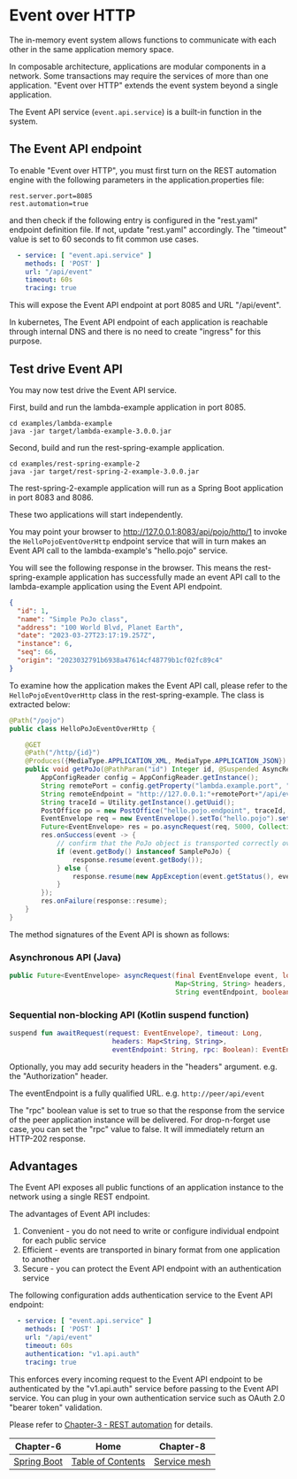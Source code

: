 # Event over HTTP

The in-memory event system allows functions to communicate with each other in the same application memory space.

In composable architecture, applications are modular components in a network. Some transactions may require
the services of more than one application. "Event over HTTP" extends the event system beyond a single application.

The Event API service (`event.api.service`) is a built-in function in the system.

## The Event API endpoint

To enable "Event over HTTP", you must first turn on the REST automation engine with the following parameters
in the application.properties file:

```properties
rest.server.port=8085
rest.automation=true
```

and then check if the following entry is configured in the "rest.yaml" endpoint definition file. 
If not, update "rest.yaml" accordingly. The "timeout" value is set to 60 seconds to fit common use cases.

```yaml
  - service: [ "event.api.service" ]
    methods: [ 'POST' ]
    url: "/api/event"
    timeout: 60s
    tracing: true
```

This will expose the Event API endpoint at port 8085 and URL "/api/event". 

In kubernetes, The Event API endpoint of each application is reachable through internal DNS and there is no need
to create "ingress" for this purpose.

## Test drive Event API

You may now test drive the Event API service.

First, build and run the lambda-example application in port 8085.

```shell
cd examples/lambda-example
java -jar target/lambda-example-3.0.0.jar
```

Second, build and run the rest-spring-example application.

```shell
cd examples/rest-spring-example-2
java -jar target/rest-spring-2-example-3.0.0.jar
```

The rest-spring-2-example application will run as a Spring Boot application in port 8083 and 8086.

These two applications will start independently.

You may point your browser to http://127.0.0.1:8083/api/pojo/http/1 to invoke the `HelloPojoEventOverHttp` 
endpoint service that will in turn makes an Event API call to the lambda-example's "hello.pojo" service.

You will see the following response in the browser. This means the rest-spring-example application has successfully
made an event API call to the lambda-example application using the Event API endpoint.

```json
{
  "id": 1,
  "name": "Simple PoJo class",
  "address": "100 World Blvd, Planet Earth",
  "date": "2023-03-27T23:17:19.257Z",
  "instance": 6,
  "seq": 66,
  "origin": "2023032791b6938a47614cf48779b1cf02fc89c4"
}
```

To examine how the application makes the Event API call, please refer to the `HelloPojoEventOverHttp` class
in the rest-spring-example. The class is extracted below:

```java
@Path("/pojo")
public class HelloPoJoEventOverHttp {

    @GET
    @Path("/http/{id}")
    @Produces({MediaType.APPLICATION_XML, MediaType.APPLICATION_JSON})
    public void getPoJo(@PathParam("id") Integer id, @Suspended AsyncResponse response) {
        AppConfigReader config = AppConfigReader.getInstance();
        String remotePort = config.getProperty("lambda.example.port", "8085");
        String remoteEndpoint = "http://127.0.0.1:"+remotePort+"/api/event";
        String traceId = Utility.getInstance().getUuid();
        PostOffice po = new PostOffice("hello.pojo.endpoint", traceId, "GET /api/pojo/http");
        EventEnvelope req = new EventEnvelope().setTo("hello.pojo").setHeader("id", id);
        Future<EventEnvelope> res = po.asyncRequest(req, 5000, Collections.emptyMap(), remoteEndpoint, true);
        res.onSuccess(event -> {
            // confirm that the PoJo object is transported correctly over the event stream system
            if (event.getBody() instanceof SamplePoJo) {
                response.resume(event.getBody());
            } else {
                response.resume(new AppException(event.getStatus(), event.getError()));
            }
        });
        res.onFailure(response::resume);
    }
}
```

The method signatures of the Event API is shown as follows:

### Asynchronous API (Java)

```java
public Future<EventEnvelope> asyncRequest(final EventEnvelope event, long timeout,
                                          Map<String, String> headers,
                                          String eventEndpoint, boolean rpc) throws IOException;
```

### Sequential non-blocking API (Kotlin suspend function)

```kotlin
suspend fun awaitRequest(request: EventEnvelope?, timeout: Long, 
                          headers: Map<String, String>,
                          eventEndpoint: String, rpc: Boolean): EventEnvelope
```

Optionally, you may add security headers in the "headers" argument. e.g. the "Authorization" header.

The eventEndpoint is a fully qualified URL. e.g. `http://peer/api/event`

The "rpc" boolean value is set to true so that the response from the service of the peer application instance 
will be delivered. For drop-n-forget use case, you can set the "rpc" value to false. It will immediately return
an HTTP-202 response.

## Advantages

The Event API exposes all public functions of an application instance to the network using a single REST endpoint.

The advantages of Event API includes:

1. Convenient - you do not need to write or configure individual endpoint for each public service
2. Efficient - events are transported in binary format from one application to another
3. Secure - you can protect the Event API endpoint with an authentication service

The following configuration adds authentication service to the Event API endpoint:
```yaml
  - service: [ "event.api.service" ]
    methods: [ 'POST' ]
    url: "/api/event"
    timeout: 60s
    authentication: "v1.api.auth"
    tracing: true
```

This enforces every incoming request to the Event API endpoint to be authenticated by the "v1.api.auth" service
before passing to the Event API service. You can plug in your own authentication service such as OAuth 2.0 
"bearer token" validation.

Please refer to [Chapter-3 - REST automation](CHAPTER-3.md) for details.
<br/>

|          Chapter-6          |                   Home                    |          Chapter-8           |
|:---------------------------:|:-----------------------------------------:|:----------------------------:|
| [Spring Boot](CHAPTER-6.md) | [Table of Contents](TABLE-OF-CONTENTS.md) | [Service mesh](CHAPTER-8.md) |
